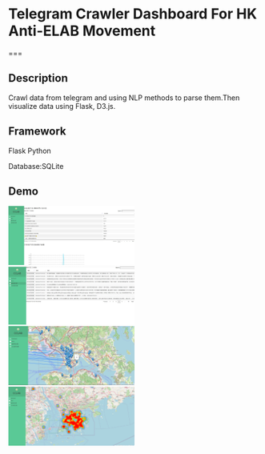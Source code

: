 # Telegram Crawler Dashboard For HK Anti-ELAB Movement

===

## Description

Crawl data from telegram and using NLP methods to parse them.Then visualize data using Flask, D3.js.

## Framework

Flask
Python

Database:SQLite

## Demo

<img src="img/demo1.jpg" width="50%" height="50%">
<img src="img/demo2.jpg" width="50%" height="50%">
<img src="img/demo3.jpg" width="50%" height="50%">
<img src="img/demo4.jpg" width="50%" height="50%">